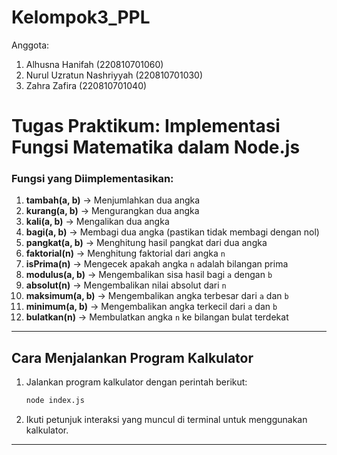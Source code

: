 # Kelompok3_PPL
Anggota:
1. Alhusna Hanifah (220810701060)
2. Nurul Uzratun Nashriyyah (220810701030)
3. Zahra Zafira (220810701040)

# Tugas Praktikum: Implementasi Fungsi Matematika dalam Node.js

### **Fungsi yang Diimplementasikan:**
1. **tambah(a, b)** → Menjumlahkan dua angka
2. **kurang(a, b)** → Mengurangkan dua angka
3. **kali(a, b)** → Mengalikan dua angka
4. **bagi(a, b)** → Membagi dua angka (pastikan tidak membagi dengan nol)
5. **pangkat(a, b)** → Menghitung hasil pangkat dari dua angka
6. **faktorial(n)** → Menghitung faktorial dari angka `n`
7. **isPrima(n)** → Mengecek apakah angka `n` adalah bilangan prima
8. **modulus(a, b)** → Mengembalikan sisa hasil bagi `a` dengan `b`
9. **absolut(n)** → Mengembalikan nilai absolut dari `n`
10. **maksimum(a, b)** → Mengembalikan angka terbesar dari `a` dan `b`
11. **minimum(a, b)** → Mengembalikan angka terkecil dari `a` dan `b`
12. **bulatkan(n)** → Membulatkan angka `n` ke bilangan bulat terdekat

---

## **Cara Menjalankan Program Kalkulator**
1. Jalankan program kalkulator dengan perintah berikut:

   ```bash
   node index.js
   ```

2. Ikuti petunjuk interaksi yang muncul di terminal untuk menggunakan kalkulator.

---

